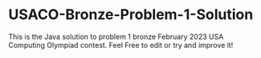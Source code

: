 # USACO-Bronze-Problem-1-Solution
This is the Java solution to problem 1 bronze February 2023 USA Computing Olympiad contest. Feel Free to edit or try and improve it!
